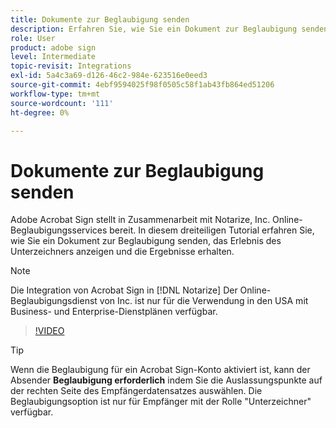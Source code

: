 ```yaml
---
title: Dokumente zur Beglaubigung senden
description: Erfahren Sie, wie Sie ein Dokument zur Beglaubigung senden
role: User
product: adobe sign
level: Intermediate
topic-revisit: Integrations
exl-id: 5a4c3a69-d126-46c2-984e-623516e0eed3
source-git-commit: 4ebf9594025f98f0505c58f1ab43fb864ed51206
workflow-type: tm+mt
source-wordcount: '111'
ht-degree: 0%

---
```


# Dokumente zur Beglaubigung senden

Adobe Acrobat Sign stellt in Zusammenarbeit mit Notarize, Inc. Online-Beglaubigungsservices bereit. In diesem dreiteiligen Tutorial erfahren Sie, wie Sie ein Dokument zur Beglaubigung senden, das Erlebnis des Unterzeichners anzeigen und die Ergebnisse erhalten.

>[!NOTE]
>
>Die Integration von Acrobat Sign in [!DNL Notarize] Der Online-Beglaubigungsdienst von Inc. ist nur für die Verwendung in den USA mit Business- und Enterprise-Dienstplänen verfügbar.

>[!VIDEO](https://video.tv.adobe.com/v/341029?quality=12&learn=on&hidetitle=true)

>[!TIP]
>
>Wenn die Beglaubigung für ein Acrobat Sign-Konto aktiviert ist, kann der Absender **Beglaubigung erforderlich** indem Sie die Auslassungspunkte auf der rechten Seite des Empfängerdatensatzes auswählen. Die Beglaubigungsoption ist nur für Empfänger mit der Rolle &quot;Unterzeichner&quot; verfügbar.
